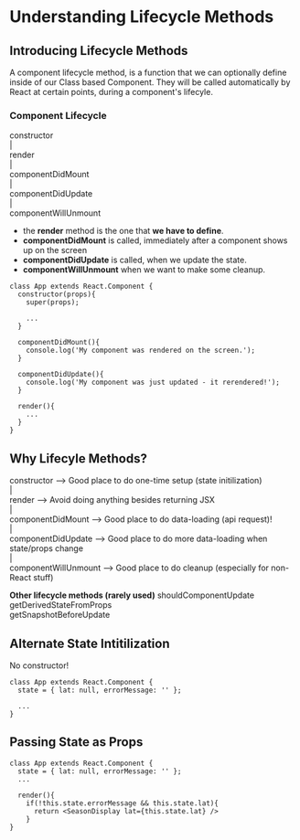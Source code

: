 # Understanding Lifecycle Methods

## Introducing Lifecycle Methods

A component lifecycle method, is a function that we can optionally define inside of our Class based Component. They will be called automatically by React at certain points, during a component's lifecyle.

### Component Lifecycle

constructor  
|  
render  
|  
componentDidMount  
|  
componentDidUpdate  
|  
componentWillUnmount  

* the **render** method is the one that **we have to define**.
* **componentDidMount** is called, immediately after a component shows up on the screen
* **componentDidUpdate** is called, when we update the state.
* **componentWillUnmount** when we want to make some cleanup.

```
class App extends React.Component {
  constructor(props){
    super(props);

    ...
  }

  componentDidMount(){
    console.log('My component was rendered on the screen.');
  }

  componentDidUpdate(){
    console.log('My component was just updated - it rerendered!');
  }

  render(){
    ...
  }
}
```

## Why Lifecyle Methods?

constructor -->  Good place to do one-time setup (state initilization)  
|  
render  --> Avoid doing anything besides returning JSX  
|  
componentDidMount --> Good place to do data-loading (api request)!  
|  
componentDidUpdate  --> Good place to do more data-loading 
                        when state/props change  
|  
componentWillUnmount  --> Good place to do cleanup 
                          (especially for non-React stuff)


**Other lifecycle methods (rarely used)**
shouldComponentUpdate  
getDerivedStateFromProps  
getSnapshotBeforeUpdate  

## Alternate State Intitilization

No constructor!
```
class App extends React.Component {
  state = { lat: null, errorMessage: '' };

  ...
}
```

## Passing State as Props

```
class App extends React.Component {
  state = { lat: null, errorMessage: '' };
  ...
  
  render(){
    if(!this.state.errorMessage && this.state.lat){
      return <SeasonDisplay lat={this.state.lat} />
    }
}
```